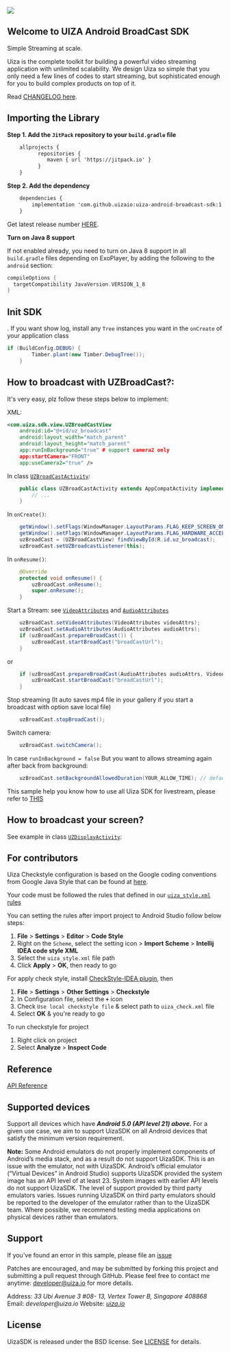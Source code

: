 
[![](https://jitpack.io/v/uizaio/uiza-android-broadcast-sdk.svg)](https://jitpack.io/#uizaio/uiza-android-broadcast-sdk)

## Welcome to UIZA Android BroadCast SDK

Simple Streaming at scale.

Uiza is the complete toolkit for building a powerful video streaming application with unlimited scalability. We design Uiza so simple that you only need a few lines of codes to start streaming, but sophisticated enough for you to build complex products on top of it.

Read [CHANGELOG here](https://github.com/uizaio/uiza-android-broadcast-sdk/blob/master/CHANGELOG.md).

## Importing the Library
**Step 1. Add the `JitPack` repository to your `build.gradle` file**

```xml
    allprojects {
          repositories {
             maven { url 'https://jitpack.io' }
          }
    }
```

**Step 2. Add the dependency**

```xml
    dependencies {
        implementation 'com.github.uizaio:uiza-android-broadcast-sdk:1.x.x'
    }
```

Get latest release number [HERE](https://github.com/uizaio/uiza-android-broadcast-sdk/releases).

**Turn on Java 8 support**

If not enabled already, you need to turn on Java 8 support in all `build.gradle` files depending on ExoPlayer, by adding the following to the `android` section:

```gradle
compileOptions {
  targetCompatibility JavaVersion.VERSION_1_8
}
```

## Init SDK

. If you want show log, install any `Tree` instances you want in the `onCreate` of your application class

```java
if (BuildConfig.DEBUG) {
        Timber.plant(new Timber.DebugTree());
    }
```

## How to broadcast with UZBroadCast?:
It's very easy, plz follow these steps below to implement:

XML:

```xml
<com.uiza.sdk.view.UZBroadCastView
    android:id="@+id/uz_broadcast"
    android:layout_width="match_parent"
    android:layout_height="match_parent"
    app:runInBackground="true" # support camera2 only
    app:startCamera="FRONT"
    app:useCamera2="true" />
```

In class [`UZBroadCastActivity`](https://github.com/uizaio/uiza-android-broadcast-sdk/blob/master/samplebroadcast/src/main/java/com/uiza/samplebroadcast/UZBroadCastActivity.java):
```java
    public class UZBroadCastActivity extends AppCompatActivity implements UZBroadCastListener {
        // ...
    }
```
In `onCreate()`:

```java
    getWindow().setFlags(WindowManager.LayoutParams.FLAG_KEEP_SCREEN_ON, WindowManager.LayoutParams.FLAG_KEEP_SCREEN_ON);
    getWindow().setFlags(WindowManager.LayoutParams.FLAG_HARDWARE_ACCELERATED, WindowManager.LayoutParams.FLAG_HARDWARE_ACCELERATED);
    uzBroadCast = (UZBroadCastView) findViewById(R.id.uz_broadcast);
    uzBroadCast.setUZBroadcastListener(this);
```

In `onResume()`:

```java
    @Override
    protected void onResume() {
        uzBroadCast.onResume();
        super.onResume();
    }
```
Start a Stream: see [`VideoAttributes`](https://github.com/uizaio/uiza-android-broadcast-sdk/blob/master/uzbroadcast/src/main/java/com/uiza/sdk/profile/VideoAttributes.java) and [`AudioAttributes`](https://github.com/uizaio/uiza-android-broadcast-sdk/blob/master/uzbroadcast/src/main/java/com/uiza/sdk/profile/AudioAttributes.java)

```java
    uzBroadCast.setVideoAttributes(VideoAttributes videoAttrs);
    uzBroadCast.setAudioAttributes(AudioAttributes audioAttrs);
    if (uzBroadCast.prepareBroadCast()) {
        uzBroadCast.startBroadCast("broadCastUrl");
    }
```

or

```java
    if (uzBroadCast.prepareBroadCast(AudioAttributes audioAttrs, VideoAttributes videoAttrs, boolean isLandscape)) {
        uzBroadCast.startBroadCast("broadCastUrl");
    }
```

Stop streaming (It auto saves mp4 file in your gallery if you start a broadcast with option save local file)

```java
    uzBroadCast.stopBroadCast();
```

Switch camera:

```java
    uzBroadCast.switchCamera();
```
In case `runInBackground = false` But you want to allows streaming again after back from background:

```java
    uzBroadCast.setBackgroundAllowedDuration(YOUR_ALLOW_TIME); // default time is 2 minutes
```

This sample help you know how to use all Uiza SDK for livestream, please refer to  [THIS](https://github.com/uizaio/uiza-android-broadcast-sdk/tree/master/samplebroadcast)

## How to broadcast your screen?

See example in class [`UZDisplayActivity`](https://github.com/uizaio/uiza-android-broadcast-sdk/blob/master/samplebroadcast/src/main/java/com/uiza/samplebroadcast/UZDisplayActivity.java):


## For contributors

 Uiza Checkstyle configuration is based on the Google coding conventions from Google Java Style
 that can be found at [here](https://google.github.io/styleguide/javaguide.html).

 Your code must be followed the rules that defined in our [`uiza_style.xml` rules](https://github.com/uizaio/uiza-android-broadcast-sdk/tree/master/configs/codestyle/uiza_style.xml)

 You can setting the rules after import project to Android Studio follow below steps:

 1. **File** > **Settings** > **Editor** > **Code Style**
 2. Right on the `Scheme`, select the setting icon > **Import Scheme** > **Intellij IDEA code style XML**
 3. Select the `uiza_style.xml` file path
 4. Click **Apply** > **OK**, then ready to go

 For apply check style, install [CheckStyle-IDEA plugin](https://plugins.jetbrains.com/plugin/1065-checkstyle-idea), then

 1. **File** > **Settings** > **Other Settings** > **Checkstyle**
 2. In Configuration file, select the **`+`** icon
 3. Check `Use local checkstyle file` & select path to `uiza_check.xml` file
 4. Select **OK** & you're ready to go

 To run checkstyle for project

 1. Right click on project
 2. Select **Analyze** > **Inspect Code**


## Reference
[API Reference](https://uizaio.github.io/uiza-android-broadcast-sdk/)

## Supported devices

Support all devices which have ***Android 5.0 (API level 21) above.***
For a given use case, we aim to support UizaSDK on all Android devices that satisfy the minimum version requirement.

**Note:** Some Android emulators do not properly implement components of Android’s media stack, and as a result do not support UizaSDK. This is an issue with the emulator, not with UizaSDK. Android’s official emulator (“Virtual Devices” in Android Studio) supports UizaSDK provided the system image has an API level of at least 23. System images with earlier API levels do not support UizaSDK. The level of support provided by third party emulators varies. Issues running UizaSDK on third party emulators should be reported to the developer of the emulator rather than to the UizaSDK team. Where possible, we recommend testing media applications on physical devices rather than emulators.


## Support

If you've found an error in this sample, please file an [issue ](https://github.com/uizaio/uiza-android-broadcast-sdk/issues)

Patches are encouraged, and may be submitted by forking this project and submitting a pull request through GitHub. Please feel free to contact me anytime: developer@uiza.io for more details.

Address: _33 Ubi Avenue 3 #08- 13, Vertex Tower B, Singapore 408868_
Email: _developer@uiza.io_
Website: _[uiza.io](https://uiza.io/)_

## License

UizaSDK is released under the BSD license. See  [LICENSE](https://github.com/uizaio/uiza-android-broadcast-sdk/blob/master/LICENSE)  for details.



